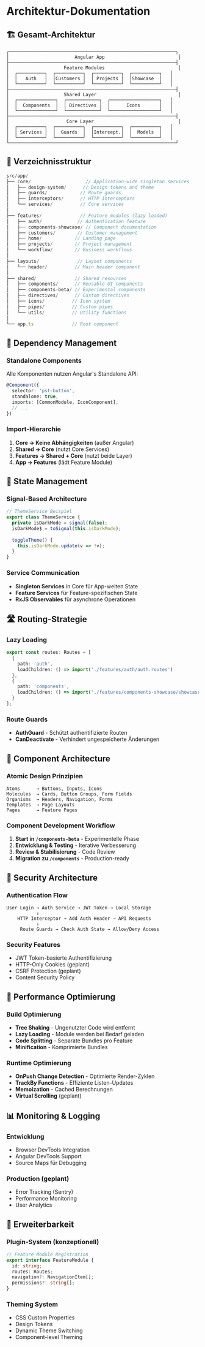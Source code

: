# Architektur-Dokumentation

## 🏗️ Gesamt-Architektur

```
┌─────────────────────────────────────────────────────────────┐
│                        Angular App                           │
├─────────────────────────────────────────────────────────────┤
│                    Feature Modules                           │
│  ┌──────────┐  ┌──────────┐  ┌──────────┐  ┌──────────┐   │
│  │   Auth   │  │Customers │  │ Projects │  │Showcase  │   │
│  └──────────┘  └──────────┘  └──────────┘  └──────────┘   │
├─────────────────────────────────────────────────────────────┤
│                    Shared Layer                              │
│  ┌──────────────┐  ┌────────────┐  ┌──────────────────┐   │
│  │  Components  │  │ Directives │  │      Icons       │   │
│  └──────────────┘  └────────────┘  └──────────────────┘   │
├─────────────────────────────────────────────────────────────┤
│                     Core Layer                               │
│  ┌──────────┐  ┌──────────┐  ┌──────────┐  ┌──────────┐   │
│  │ Services │  │  Guards  │  │Intercept.│  │  Models  │   │
│  └──────────┘  └──────────┘  └──────────┘  └──────────┘   │
└─────────────────────────────────────────────────────────────┘
```

## 📁 Verzeichnisstruktur

```typescript
src/app/
├── core/                    // Application-wide singleton services
│   ├── design-system/      // Design tokens and theme
│   ├── guards/            // Route guards
│   ├── interceptors/      // HTTP interceptors
│   └── services/          // Core services
│
├── features/              // Feature modules (lazy loaded)
│   ├── auth/             // Authentication feature
│   ├── components-showcase/ // Component documentation
│   ├── customers/        // Customer management
│   ├── home/            // Landing page
│   ├── projects/        // Project management
│   └── workflow/        // Business workflows
│
├── layouts/              // Layout components
│   └── header/          // Main header component
│
├── shared/              // Shared resources
│   ├── components/      // Reusable UI components
│   ├── components-beta/ // Experimental components
│   ├── directives/      // Custom directives
│   ├── icons/          // Icon system
│   ├── pipes/          // Custom pipes
│   └── utils/          // Utility functions
│
└── app.ts              // Root component
```

## 🔌 Dependency Management

### Standalone Components
Alle Komponenten nutzen Angular's Standalone API:

```typescript
@Component({
  selector: 'pst-button',
  standalone: true,
  imports: [CommonModule, IconComponent],
  // ...
})
```

### Import-Hierarchie
1. **Core → Keine Abhängigkeiten** (außer Angular)
2. **Shared → Core** (nutzt Core Services)
3. **Features → Shared + Core** (nutzt beide Layer)
4. **App → Features** (lädt Feature Module)

## 🔄 State Management

### Signal-Based Architecture
```typescript
// ThemeService Beispiel
export class ThemeService {
  private isDarkMode = signal(false);
  isDarkMode$ = toSignal(this.isDarkMode);
  
  toggleTheme() {
    this.isDarkMode.update(v => !v);
  }
}
```

### Service Communication
- **Singleton Services** in Core für App-weiten State
- **Feature Services** für Feature-spezifischen State
- **RxJS Observables** für asynchrone Operationen

## 🛣️ Routing-Strategie

### Lazy Loading
```typescript
export const routes: Routes = [
  {
    path: 'auth',
    loadChildren: () => import('./features/auth/auth.routes')
  },
  {
    path: 'components',
    loadChildren: () => import('./features/components-showcase/showcase.routes')
  }
];
```

### Route Guards
- **AuthGuard** - Schützt authentifizierte Routen
- **CanDeactivate** - Verhindert ungespeicherte Änderungen

## 🎨 Component Architecture

### Atomic Design Prinzipien
```
Atoms      → Buttons, Inputs, Icons
Molecules  → Cards, Button Groups, Form Fields
Organisms  → Headers, Navigation, Forms
Templates  → Page Layouts
Pages      → Feature Pages
```

### Component Development Workflow
1. **Start in `/components-beta`** - Experimentelle Phase
2. **Entwicklung & Testing** - Iterative Verbesserung
3. **Review & Stabilisierung** - Code Review
4. **Migration zu `/components`** - Production-ready

## 🔐 Security Architecture

### Authentication Flow
```
User Login → Auth Service → JWT Token → Local Storage
           ↓
    HTTP Interceptor → Add Auth Header → API Requests
           ↓
     Route Guards → Check Auth State → Allow/Deny Access
```

### Security Features
- JWT Token-basierte Authentifizierung
- HTTP-Only Cookies (geplant)
- CSRF Protection (geplant)
- Content Security Policy

## 🚀 Performance Optimierung

### Build Optimierung
- **Tree Shaking** - Ungenutzter Code wird entfernt
- **Lazy Loading** - Module werden bei Bedarf geladen
- **Code Splitting** - Separate Bundles pro Feature
- **Minification** - Komprimierte Bundles

### Runtime Optimierung
- **OnPush Change Detection** - Optimierte Render-Zyklen
- **TrackBy Functions** - Effiziente Listen-Updates
- **Memoization** - Cached Berechnungen
- **Virtual Scrolling** (geplant)

## 📊 Monitoring & Logging

### Entwicklung
- Browser DevTools Integration
- Angular DevTools Support
- Source Maps für Debugging

### Production (geplant)
- Error Tracking (Sentry)
- Performance Monitoring
- User Analytics

## 🔧 Erweiterbarkeit

### Plugin-System (konzeptionell)
```typescript
// Feature Module Registration
export interface FeatureModule {
  id: string;
  routes: Routes;
  navigation?: NavigationItem[];
  permissions?: string[];
}
```

### Theming System
- CSS Custom Properties
- Design Tokens
- Dynamic Theme Switching
- Component-level Theming
